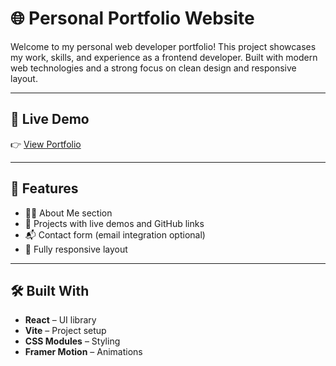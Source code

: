 # 🌐 Personal Portfolio Website

Welcome to my personal web developer portfolio! This project showcases my work, skills, and experience as a frontend developer. Built with modern web technologies and a strong focus on clean design and responsive layout.

---

## 🔗 Live Demo

👉 [View Portfolio](https://yourdomain.com)  

---

## 🚀 Features

- 🧑‍💻 About Me section
- 🧰 Projects with live demos and GitHub links
- 📬 Contact form (email integration optional)
- 📱 Fully responsive layout

---

## 🛠️ Built With

- **React** – UI library
- **Vite** – Project setup 
- **CSS Modules** – Styling
- **Framer Motion** – Animations

